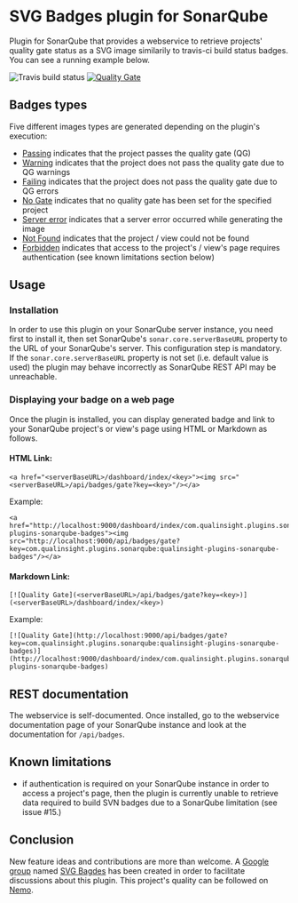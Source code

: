 # SVG Badges plugin for SonarQube
Plugin for SonarQube that provides a webservice to retrieve projects' quality gate status as a SVG image similarily to travis-ci build status badges. You can see a running example below.

![Travis build status](https://travis-ci.org/QualInsight/qualinsight-plugins-sonarqube-badges.svg?branch=master) [![Quality Gate](http://nemo.sonarqube.org/api/badges/gate?key=com.qualinsight.plugins.sonarqube:qualinsight-plugins-sonarqube-badges)](http://nemo.sonarqube.org/dashboard/index/com.qualinsight.plugins.sonarqube:qualinsight-plugins-sonarqube-badges)

## Badges types

Five different images types are generated depending on the plugin's execution:
* [Passing](images/passing.svg) indicates that the project passes the quality gate (QG)
* [Warning](images/warning.svg) indicates that the project does not pass the quality gate due to QG warnings
* [Failing](images/failing.svg) indicates that the project does not pass the quality gate due to QG errors
* [No Gate](images/no_gate.svg) indicates that no quality gate has been set for the specified project
* [Server error](images/server_error.svg) indicates that a server error occurred while generating the image
* [Not Found](images/not_found.svg) indicates that the project / view could not be found
* [Forbidden](images/forbidden.svg) indicates that access to the project's / view's page requires authentication (see known limitations section below)

## Usage

### Installation 

In order to use this plugin on your SonarQube server instance, you need first to install it, then set SonarQube's ``sonar.core.serverBaseURL`` property to the URL of your SonarQube's server. This configuration step is mandatory. If the ``sonar.core.serverBaseURL`` property is not set (i.e. default value is used) the plugin may behave incorrectly as SonarQube REST API may be unreachable. 

### Displaying your badge on a web page

Once the plugin is installed, you can display generated badge and link to your SonarQube project's or view's page using HTML or Markdown as follows.

#### HTML Link:

```
<a href="<serverBaseURL>/dashboard/index/<key>"><img src="<serverBaseURL>/api/badges/gate?key=<key>"/></a>
```

Example:

```
<a href="http://localhost:9000/dashboard/index/com.qualinsight.plugins.sonarqube:qualinsight-plugins-sonarqube-badges"><img src="http://localhost:9000/api/badges/gate?key=com.qualinsight.plugins.sonarqube:qualinsight-plugins-sonarqube-badges"/></a>
```

#### Markdown Link:

```
[![Quality Gate](<serverBaseURL>/api/badges/gate?key=<key>)](<serverBaseURL>/dashboard/index/<key>)
```

Example:

```
[![Quality Gate](http://localhost:9000/api/badges/gate?key=com.qualinsight.plugins.sonarqube:qualinsight-plugins-sonarqube-badges)](http://localhost:9000/dashboard/index/com.qualinsight.plugins.sonarqube:qualinsight-plugins-sonarqube-badges)
```

## REST documentation

The webservice is self-documented. Once installed, go to the webservice documentation page of your SonarQube instance and look at the documentation for ``/api/badges``.

## Known limitations

* if authentication is required on your SonarQube instance in order to access a project's page, then the plugin is currently unable to retrieve data required to build SVN badges due to a SonarQube limitation (see issue #15.) 

## Conclusion

New feature ideas and contributions are more than welcome. A [Google group](https://groups.google.com/forum/#!forum/svg-badges) named [SVG Bagdes](https://groups.google.com/forum/#!forum/svg-badges) has been created in order to facilitate discussions about this plugin. This project's quality can be followed on [Nemo](https://nemo.sonarqube.org/overview?id=com.qualinsight.plugins.sonarqube%3Aqualinsight-plugins-sonarqube-badges).



